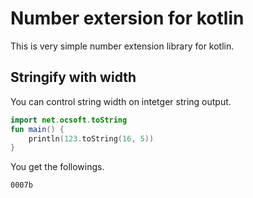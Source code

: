 # Number extersion for kotlin

This is very simple number extension library for kotlin. 

## Stringify with width

You can control string width on intetger string output.

``` kotlin
import net.ocsoft.toString
fun main() {
    println(123.toString(16, 5))
}
```

You get the followings.

```
0007b
```
